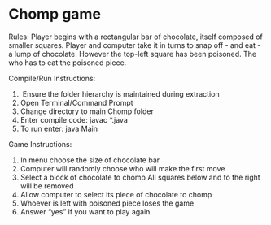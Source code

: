 # Chomp game 
Rules:
Player begins with a rectangular bar of chocolate, itself composed of smaller squares. Player and computer take it in turns to snap off - and eat - a lump of chocolate. However the top-left square has been poisoned. The who has to eat the poisoned piece.

Compile/Run Instructions:
1.  Ensure the folder hierarchy is maintained during extraction
2. Open Terminal/Command Prompt
3. Change directory to main Chomp folder
4.  Enter compile code: javac *.java
5. To run enter: java Main 

Game Instructions:
1.  In menu choose the size of chocolate bar 
2.  Computer will randomly choose who will make the first move 
3. Select a block of chocolate to chomp
All squares below and to the right will be removed
4.  Allow computer to select its piece of chocolate to chomp
5.  Whoever is left with poisoned piece loses the game
6. Answer “yes” if you want to play again. 
